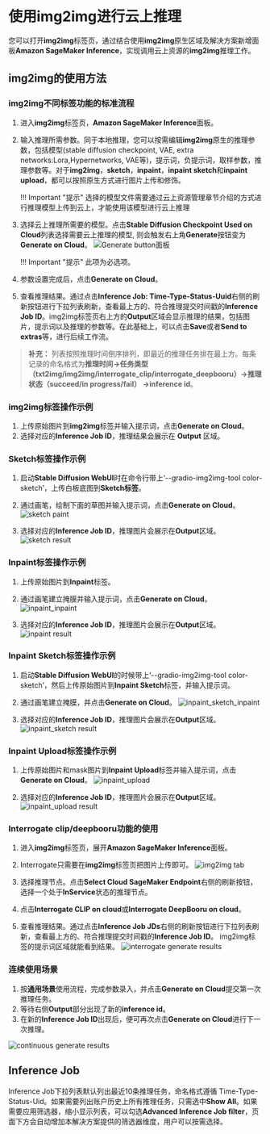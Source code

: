 # 使用img2img进行云上推理

您可以打开**img2img**标签页，通过结合使用**img2img**原生区域及解决方案新增面板**Amazon SageMaker Inference**，实现调用云上资源的**img2img**推理工作。 


## img2img的使用方法
### img2img不同标签功能的标准流程

1. 进入**img2img**标签页，**Amazon SageMaker Inference**面板。
2. 输入推理所需参数。同于本地推理，您可以按需编辑**img2img**原生的推理参数，包括模型(stable diffusion checkpoint, VAE, extra networks:Lora,Hypernetworks, VAE等)，提示词，负提示词，取样参数，推理参数等。对于**img2img**，**sketch**，**inpaint**，**inpaint sketch**和**inpaint upload**，都可以按照原生方式进行图片上传和修饰。

    !!! Important "提示" 
        选择的模型文件需要通过云上资源管理章节介绍的方式进行推理模型上传到云上，才能使用该模型进行云上推理

3. 选择云上推理所需要的模型。点击**Stable Diffusion Checkpoint Used on Cloud**列表选择需要云上推理的模型, 则会触发右上角**Generate**按钮变为**Generate on Cloud**。
![Generate button面板](../images/txt2img-generate-button.png)

    !!! Important "提示" 
        此项为必选项。

4. 参数设置完成后，点击**Generate on Cloud**。
6. 查看推理结果。通过点击**Inference Job: Time-Type-Status-Uuid**右侧的刷新按钮进行下拉列表刷新，查看最上方的、符合推理提交时间戳的**Inference Job ID**。img2img标签页右上方的**Output**区域会显示推理的结果，包括图片，提示词以及推理的参数等。在此基础上，可以点击**Save**或者**Send to extras**等，进行后续工作流。
> **补充：** 列表按照推理时间倒序排列，即最近的推理任务排在最上方。每条记录的命名格式为**推理时间->任务类型（txt2img/img2img/interrogate_clip/interrogate_deepbooru）->推理状态（succeed/in progress/fail） ->inference id**。


### img2img标签操作示例

1. 上传原始图片到**img2img**标签并输入提示词，点击**Generate on Cloud**。
2. 选择对应的**Inference Job ID**，推理结果会展示在 **Output** 区域。

### Sketch标签操作示例

1. 启动**Stable Diffusion WebUI**时在命令行带上‘--gradio-img2img-tool color-sketch’，上传白板底图到**Sketch标签**。
2. 通过画笔，绘制下面的草图并输入提示词，点击**Generate on Cloud**。
![sketch paint](../images/sketch_paint.png)

3. 选择对应的**Inference Job ID**，推理图片会展示在**Output**区域。
![sketch result](../images/sketch_result.png)


### Inpaint标签操作示例

1. 上传原始图片到**Inpaint**标签。
2. 通过画笔建立掩膜并输入提示词，点击**Generate on Cloud**。
![inpaint_inpaint](../images/inpaint_inpaint.png)

3. 选择对应的**Inference Job ID**，推理图片会展示在**Output**区域。
![inpaint result](../images/inpaint_result.png)


### Inpaint Sketch标签操作示例

1. 启动**Stable Diffusion WebUI**的时候带上‘--gradio-img2img-tool color-sketch’，然后上传原始图片到**Inpaint Sketch**标签，并输入提示词。
2. 通过画笔建立掩膜，并点击**Generate on Cloud**。
![inpaint_sketch_inpaint](../images/inpaint_sketch_inpaint.png)

3. 选择对应的**Inference Job ID**，推理图片会展示在**Output**区域。
![inpaint_sketch result](../images/inpaint_sketch_result.png)


### Inpaint Upload标签操作示例

1. 上传原始图片和mask图片到**Inpaint Upload**标签并输入提示词，点击**Generate on Cloud**。
![inpaint_upload](../images/inpaint_upload_tab.png)

2. 选择对应的**Inference Job ID**，推理图片会展示在**Output**区域。
![inpaint_upload result](../images/inpaint_upload_result.png)



### Interrogate clip/deepbooru功能的使用

1. 进入**img2img**标签页，展开**Amazon SageMaker Inference**面板。
2. Interrogate只需要在**img2img**标签页把图片上传即可。
![img2img tab](../images/clip_tab.png)

3. 选择推理节点。点击**Select Cloud SageMaker Endpoint**右侧的刷新按钮，选择一个处于**InService**状态的推理节点。

4. 点击**Interrogate CLIP on cloud**或**Interrogate DeepBooru on cloud**。
5. 查看推理结果。通过点击**Inference Job JDs**右侧的刷新按钮进行下拉列表刷新，查看最上方的、符合推理提交时间戳的**Inference Job ID**。
img2img标签的提示词区域就能看到结果。
![interrogate generate results](../images/clip.png)

### 连续使用场景

1. 按**通用场景**使用流程，完成参数录入，并点击**Generate on Cloud**提交第一次推理任务。
2. 等待右侧**Output**部分出现了新的**inference id**。
3. 在新的**Inference Job ID**出现后，便可再次点击**Generate on Cloud**进行下一次推理。

![continuous generate results](../images/continue-inference.png)

## Inference Job
Inference Job下拉列表默认列出最近10条推理任务，命名格式遵循 Time-Type-Status-Uid。如果需要列出账户历史上所有推理任务，只需选中**Show All**。如果需要应用筛选器，缩小显示列表，可以勾选**Advanced Inference Job filter**，页面下方会自动增加本解决方案提供的筛选器维度，用户可以按需选择。
